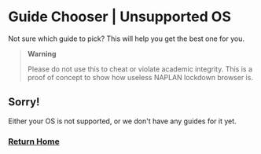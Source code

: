 # Guide Chooser | Unsupported OS
Not sure which guide to pick? This will help you get the best one for you.
> **Warning**
>
> Please do not use this to cheat or violate academic integrity. This is a proof of concept to show how useless NAPLAN lockdown browser is.

## Sorry!
Either your OS is not supported, or we don't have any guides for it yet.

### [Return Home](../../README.md)